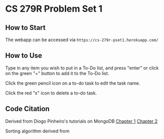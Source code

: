 # CS 279R Problem Set 1

## How to Start

The webapp can be accessed via `https://cs-279r-pset1.herokuapp.com/`

## How to Use

Type in any item you wish to put in a To-Do list, and press "enter" or click on the green "+" button to add it to the To-Do list.

Click the green pencil icon on a to-do task to edit the task name.

Click the red "x" icon to delete a to-do task.

## Code Citation

Derived from Diogo Pinheiro's tutorials on MongoDB [Chapter 1](https://medium.com/@diogo.fg.pinheiro/simple-to-do-list-app-with-node-js-and-mongodb-chapter-1-c645c7a27583) [Chapter 2](https://medium.com/@diogo.fg.pinheiro/simple-to-do-list-app-with-node-js-and-mongodb-chapter-2-3780a1c5b039)

Sorting algorithm derived from 